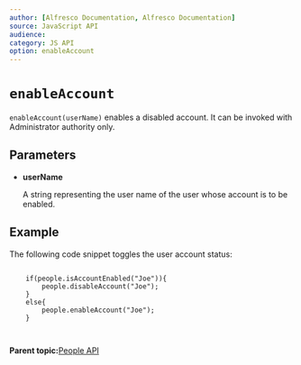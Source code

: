 ```yaml
---
author: [Alfresco Documentation, Alfresco Documentation]
source: JavaScript API
audience: 
category: JS API
option: enableAccount
---
```


# `enableAccount`

`enableAccount(userName)` enables a disabled account. It can be invoked with Administrator authority only.

## Parameters

-   **userName**

    A string representing the user name of the user whose account is to be enabled.


## Example

The following code snippet toggles the user account status:

```

    if(people.isAccountEnabled("Joe")){
        people.disableAccount("Joe");        
    }
    else{
        people.enableAccount("Joe");
    }

      
```

**Parent topic:**[People API](../references/API-JS-People.md)

